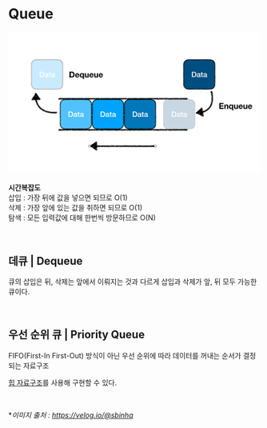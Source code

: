 # Queue
![img_1.png](img_1.png)

**시간복잡도**  
삽입 : 가장 뒤에 값을 넣으면 되므로 O(1)  
삭제 : 가장 앞에 있는 값을 취하면 되므로 O(1)  
탐색 : 모든 입력값에 대해 한번씩 방문하므로 O(N)  


<br>

## 데큐 | Dequeue
큐의 삽입은 뒤, 삭제는 앞에서 이뤄지는 것과 다르게 삽입과 삭제가 앞, 뒤 모두 가능한 큐이다.


<br>

## 우선 순위 큐 | Priority Queue
FIFO(First-In First-Out) 방식이 아닌 우선 순위에 따라 데이터를 꺼내는 순서가 결정되는 자료구조  

[힙 자료구조](Tree.md)를 사용해 구현할 수 있다.  



<br>

**이미지 출처 : https://velog.io/@sbinha*  